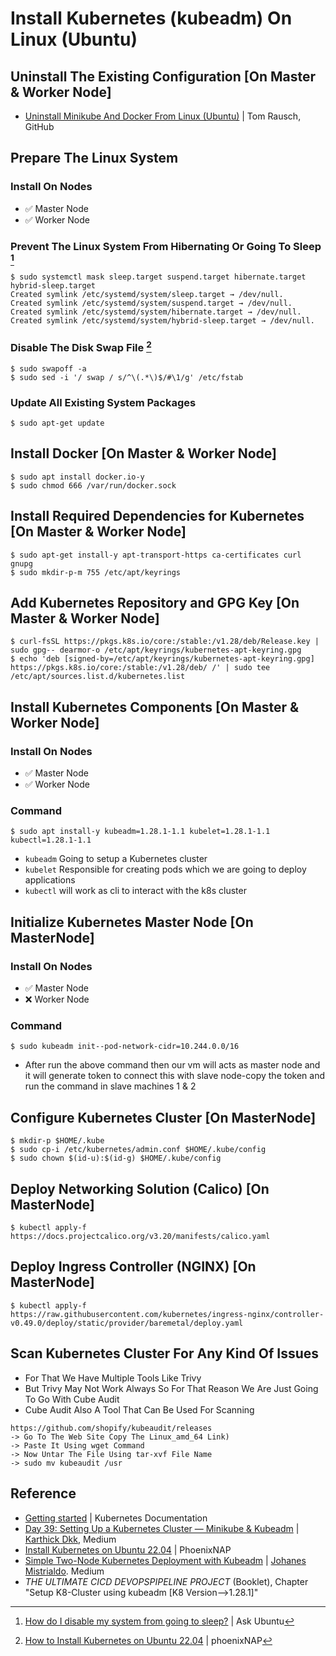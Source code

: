 # Install Kubernetes (kubeadm) On Linux (Ubuntu)

## Uninstall The Existing Configuration [On Master & Worker Node]

- [Uninstall Minikube And Docker From Linux (Ubuntu)](https://github.com/tomrausch/kubernetes_public/blob/3de9646c8938fb8056fcc1bc6b844e8eb65abb0c/doc/Uninstall%20Minikube%20And%20Docker%20From%20Linux%20(Ubuntu).md) | Tom Rausch, GitHub

## Prepare The Linux System

### Install On Nodes
- ✅ Master Node
- ✅ Worker Node

### Prevent The Linux System From Hibernating Or Going To Sleep [^1]
```
$ sudo systemctl mask sleep.target suspend.target hibernate.target hybrid-sleep.target
Created symlink /etc/systemd/system/sleep.target → /dev/null.
Created symlink /etc/systemd/system/suspend.target → /dev/null.
Created symlink /etc/systemd/system/hibernate.target → /dev/null.
Created symlink /etc/systemd/system/hybrid-sleep.target → /dev/null.
```

### Disable The Disk Swap File [^2]
```
$ sudo swapoff -a
$ sudo sed -i '/ swap / s/^\(.*\)$/#\1/g' /etc/fstab
```

### Update All Existing System Packages
```
$ sudo apt-get update
```

[^1]: [How do I disable my system from going to sleep?](https://askubuntu.com/questions/47311/how-do-i-disable-my-system-from-going-to-sleep) | Ask Ubuntu
[^2]: [How to Install Kubernetes on Ubuntu 22.04](https://phoenixnap.com/kb/install-kubernetes-on-ubuntu#Deploy_Kubernetes) | phoenixNAP

## Install Docker [On Master & Worker Node]
```
$ sudo apt install docker.io-y
$ sudo chmod 666 /var/run/docker.sock
```

## Install Required Dependencies for Kubernetes [On Master & Worker Node]
```
$ sudo apt-get install-y apt-transport-https ca-certificates curl gnupg
$ sudo mkdir-p-m 755 /etc/apt/keyrings
```

## Add Kubernetes Repository and GPG Key [On Master & Worker Node]
```
$ curl-fsSL https://pkgs.k8s.io/core:/stable:/v1.28/deb/Release.key | sudo gpg-- dearmor-o /etc/apt/keyrings/kubernetes-apt-keyring.gpg
$ echo 'deb [signed-by=/etc/apt/keyrings/kubernetes-apt-keyring.gpg] https://pkgs.k8s.io/core:/stable:/v1.28/deb/ /' | sudo tee /etc/apt/sources.list.d/kubernetes.list
```


## Install Kubernetes Components [On Master & Worker Node]
### Install On Nodes
- ✅ Master Node
- ✅ Worker Node

### Command
```
$ sudo apt install-y kubeadm=1.28.1-1.1 kubelet=1.28.1-1.1 kubectl=1.28.1-1.1
```

- ```kubeadm``` Going to setup a Kubernetes cluster
- ```kubelet``` Responsible for creating pods which we are going to deploy applications
- ```kubectl``` will work as cli to interact with the k8s cluster


## Initialize Kubernetes Master Node [On MasterNode]

### Install On Nodes
- ✅ Master Node
- ❌ Worker Node

### Command
```
$ sudo kubeadm init--pod-network-cidr=10.244.0.0/16
```
- After run the above command then our vm will acts as master node and it will generate token to connect this with slave node-copy the token and run the command in slave machines 1 & 2

## Configure Kubernetes Cluster [On MasterNode]
```
$ mkdir-p $HOME/.kube
$ sudo cp-i /etc/kubernetes/admin.conf $HOME/.kube/config
$ sudo chown $(id-u):$(id-g) $HOME/.kube/config
```

## Deploy Networking Solution (Calico) [On MasterNode]
```
$ kubectl apply-f https://docs.projectcalico.org/v3.20/manifests/calico.yaml
```
 
## Deploy Ingress Controller (NGINX) [On MasterNode]
```
$ kubectl apply-f https://raw.githubusercontent.com/kubernetes/ingress-nginx/controller-v0.49.0/deploy/static/provider/baremetal/deploy.yaml
```

## Scan Kubernetes Cluster For Any Kind Of Issues
- For That We Have Multiple Tools Like Trivy
- But Trivy May Not Work Always So For That Reason We Are Just Going To Go With Cube Audit
- Cube Audit  Also A Tool That Can Be Used For Scanning

```
https://github.com/shopify/kubeaudit/releases
-> Go To The Web Site Copy The Linux_amd_64 Link)
-> Paste It Using wget Command
-> Now Untar The File Using tar-xvf File Name
-> sudo mv kubeaudit /usr
```

## Reference
- [Getting started](https://kubernetes.io/docs/setup/) | Kubernetes Documentation
- [Day 39: Setting Up a Kubernetes Cluster — Minikube & Kubeadm](https://medium.com/@karthidkk123/day-39-setting-up-a-kubernetes-cluster-minikube-kubeadm-d95a74bf3254) | [Karthick Dkk](https://medium.com/@karthidkk123), Medium
- [Install Kubernetes on Ubuntu 22.04](https://phoenixnap.com/kb/install-kubernetes-on-ubuntu) | PhoenixNAP
- [Simple Two-Node Kubernetes Deployment with Kubeadm](https://medium.com/@johanesmistrialdo/simple-2-node-kubernetes-deployment-with-kubeadm-bb9b3385b950) | [Johanes Mistrialdo](https://medium.com/@johanesmistrialdo). Medium
- *THE ULTIMATE CICD DEVOPSPIPELINE PROJECT* (Booklet), Chapter "Setup K8-Cluster using kubeadm [K8 Version-->1.28.1]"
